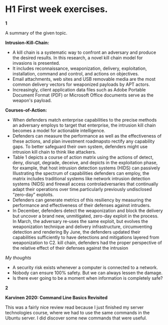 # H1 First week exercises.

**1**

A summary of the given topic.

**Intrusion-Kill-Chain:**
- A kill chain is a systematic way to confront an adversary and produce the desired results. In this research, a novel kill chain model for invasions is presented.
- It includes reconnaissance, weaponization, delivery, exploitation, installation, command and control, and actions on objectives. 
- Email attachments, web sites and USB removable media are the most common delivery vectors for weaponized payloads by APT actors.
-  Increasingly, client application data files such as Adobe Portable Document Format (PDF) or Microsoft Office documents serve as the weapon's payload.

**Courses-of-Action:**
- When defenders match enterprise capabilities to the precise methods an adversary employs to target that enterprise, the intrusion kill chain becomes a model for actionable intelligence.
- Defenders can measure the performance as well as the effectiveness of these actions, and plan investment roadmapsto rectify any capability gaps. To better safeguard their own system, defenders might use intrusion kill chain to think like attackers.
- Table 1 depicts a course of action matrix using the actions of detect, deny, disrupt, degrade, deceive, and depicts in the exploitation phase, for example, that host intrusion detection systems (HIDS) can passively Illustrating the spectrum of capabilities defenders can employ, the matrix includes traditional systems like network intrusion detection systems (NIDS) and firewall access controladversaries that continually adapt their operations over time.particularly previously undisclosed “zero-day” exploits.
- Defenders can generate metrics of this resiliency by measuring the performance and effectiveness of their defenses against intruders.
- In December, defenders detect the weaponization and block the delivery but uncover a brand new, unmitigated, zero-day exploit in the process. In March, the adversary re-uses the same exploit, but evolves the weaponization technique and delivery infrastructure, circumventing detection and rendering By June, the defenders updated their capabilities sufficiently to have detections and mitigations layered from weaponization to C2. kill chain, defenders had the proper perspective of the relative effect of their defenses against the intrusion

*My thoughts*
- A security risk exists whenever a computer is connected to a network. 
- Nobody can ensure 100% safety. But we can always lessen the damage.
- Is there ever going to be a moment when information is completely safe?

**2**

**Karvinen 2020: Command Line Basics Revisited**

This was a fairly nice review read because I just finished my server technologies course, where we had to use the same commands in the Ubuntu server. I did discover some new commands that were useful.

